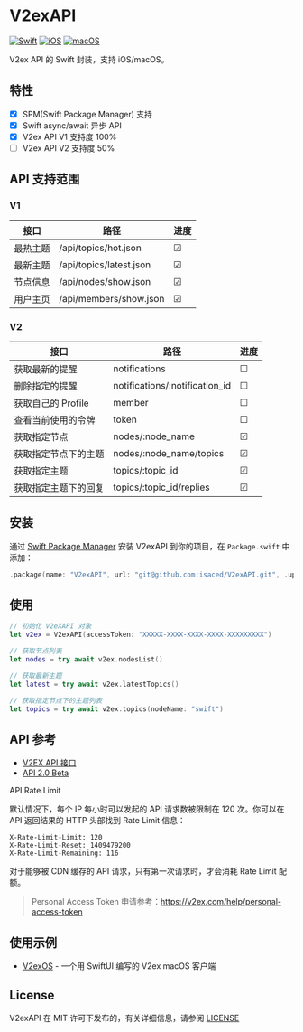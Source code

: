# V2exAPI 
[![Swift](https://img.shields.io/badge/swift-F54A2A?style=for-the-badge&logo=swift&logoColor=white)](https://github.com/isaced/V2exAPI)
[![iOS](https://img.shields.io/badge/iOS-000000?style=for-the-badge&logo=ios&logoColor=white)](https://github.com/isaced/V2exAPI)
[![macOS](https://img.shields.io/badge/mac%20os-000000?style=for-the-badge&logo=macos&logoColor=F0F0F0)](https://github.com/isaced/V2exAPI)

V2ex API 的 Swift 封装，支持 iOS/macOS。

## 特性

- [x] SPM(Swift Package Manager) 支持
- [x] Swift async/await 异步 API
- [x] V2ex API V1 支持度 100%
- [ ] V2ex API V2 支持度 50%

## API 支持范围

### V1

| 接口   | 路径                   | 进度  |
|------|-------------------------|-----|
| 最热主题 | /api/topics/hot.json    | &#9745; |
| 最新主题 | /api/topics/latest.json | &#9745; |
| 节点信息 | /api/nodes/show.json    | &#9745; |
| 用户主页 | /api/members/show.json  | &#9745; |

### V2

| 接口            | 路径                           | 进度 |
|----------------------|--------------------------------|---------|
| 获取最新的提醒       | notifications                  | &#9744; |
| 删除指定的提醒       | notifications/:notification_id | &#9744; |
| 获取自己的 Profile   | member                         | &#9744; |
| 查看当前使用的令牌   | token                          | &#9744; |
| 获取指定节点         | nodes/:node_name               | &#9745; |
| 获取指定节点下的主题 | nodes/:node_name/topics        | &#9745; |
| 获取指定主题         | topics/:topic_id               | &#9745; |
| 获取指定主题下的回复 | topics/:topic_id/replies       | &#9745; |

## 安装

通过 [Swift Package Manager](https://swift.org/package-manager/) 安装 V2exAPI 到你的项目，在 `Package.swift` 中添加：

```swift
.package(name: "V2exAPI", url: "git@github.com:isaced/V2exAPI.git", .upToNextMinor(from: "0.0.1")),
```

## 使用

```swift
// 初始化 V2eXAPI 对象 
let v2ex = V2exAPI(accessToken: "XXXXX-XXXX-XXXX-XXXX-XXXXXXXXX")

// 获取节点列表
let nodes = try await v2ex.nodesList()

// 获取最新主题
let latest = try await v2ex.latestTopics()

// 获取指定节点下的主题列表
let topics = try await v2ex.topics(nodeName: "swift")
```

## API 参考

- [V2EX API 接口](https://www.v2ex.com/p/7v9TEc53)
- [API 2.0 Beta](https://v2ex.com/help/api)

API Rate Limit

默认情况下，每个 IP 每小时可以发起的 API 请求数被限制在 120 次。你可以在 API 返回结果的 HTTP 头部找到 Rate Limit 信息：

```
X-Rate-Limit-Limit: 120
X-Rate-Limit-Reset: 1409479200
X-Rate-Limit-Remaining: 116
```

对于能够被 CDN 缓存的 API 请求，只有第一次请求时，才会消耗 Rate Limit 配额。

> Personal Access Token 申请参考：https://v2ex.com/help/personal-access-token

## 使用示例

- [V2exOS](https://github.com/isaced/V2exOS) - 一个用 SwiftUI 编写的 V2ex macOS 客户端

## License

V2exAPI 在 MIT 许可下发布的，有关详细信息，请参阅 [LICENSE](/LICENSE)
